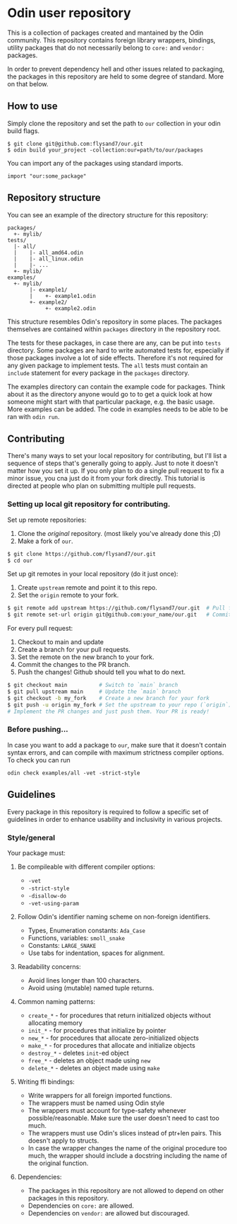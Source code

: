 
# Odin user repository

This is a collection of packages created and mantained by the Odin
community. This repository contains foreign library wrappers, bindings,
utility packages that do not necessarily belong to `core:` and `vendor:`
packages. 

In order to prevent dependency hell and other issues related to packaging,
the packages in this repository are held to some degree of standard. More
on that below.

## How to use

Simply clone the repository and set the path to `our` collection in your
odin build flags.

```
$ git clone git@github.com:flysand7/our.git
$ odin build your_project -collection:our=path/to/our/packages
```

You can import any of the packages using standard imports.

```
import "our:some_package"
```

## Repository structure

You can see an example of the directory structure for this repository:

```
packages/
  +- mylib/
tests/
  |- all/
  |    |- all_amd64.odin
  |    |- all_linux.odin
  |    |- ...
  +- mylib/
examples/
  +- mylib/
       |- example1/
       |    +- example1.odin
       +- example2/
            +- example2.odin
```

This structure resembles Odin's repository in some places. The packages
themselves are contained within `packages` directory in the repository root.

The tests for these packages, in case there are any, can be put into `tests`
directory. Some packages are hard to write automated tests for, especially if
those packages involve a lot of side effects. Therefore it's not required for
any given package to implement tests. The `all` tests must contain an `include`
statement for every package in the `packages` directory.

The examples directory can contain the example code for packages. Think about
it as the directory anyone would go to to get a quick look at how someone might
start with that particular package, e.g. the basic usage. More examples can be
added. The code in examples needs to be able to be ran with `odin run`.

## Contributing

There's many ways to set your local repository for contributing, but I'll list
a sequence of steps that's generally going to apply. Just to note it doesn't
matter how you set it up. If you only plan to do a single pull request to fix
a minor issue, you cna just do it from your fork directly. This tutorial is
directed at people who plan on submitting multiple pull requests.

### Setting up local git repository for contributing.

Set up remote repositories:

1. Clone the *original* repository. (most likely you've already done this ;D)
2. Make a fork of `our`.

```bash
$ git clone https://github.com/flysand7/our.git
$ cd our
```

Set up git remotes in your local repository (do it just once):

1. Create `upstream` remote and point it to this repo.
2. Set the `origin` remote to your fork.

```bash
$ git remote add upstream https://github.com/flysand7/our.git  # Pull from here
$ git remote set-url origin git@github.com:your_name/our.git   # Commit here by default
```

For every pull request:

1. Checkout to main and update
2. Create a branch for your pull requests.
3. Set the remote on the new branch to your fork.
4. Commit the changes to the PR branch.
5. Push the changes! Github should tell you what to do next.

```bash
$ git checkout main          # Switch to `main` branch
$ git pull upstream main     # Update the `main` branch
$ git checkout -b my_fork    # Create a new branch for your fork
$ git push -u origin my_fork # Set the upstream to your repo (`origin`)
# Implement the PR changes and just push them. Your PR is ready!
```

### Before pushing...

In case you want to add a package to `our`, make sure that it doesn't
contain syntax errors, and can compile with maximum strictness
compiler options. To check you can run

```
odin check examples/all -vet -strict-style
```

## Guidelines

Every package in this repository is required to follow a specific
set of guidelines in order to enhance usability and inclusivity in
various projects.

### Style/general

Your package must:

1. Be compileable with different compiler options:
    - `-vet`
    - `-strict-style`
    - `-disallow-do`
    - `-vet-using-param`

2. Follow Odin's identifier naming scheme on non-foreign identifiers.
    - Types, Enumeration constants: `Ada_Case`
    - Functions, variables: `smoll_snake`
    - Constants: `LARGE_SNAKE`
    - Use tabs for indentation, spaces for alignment.

3. Readability concerns:
    - Avoid lines longer than 100 characters.
    - Avoid using (mutable) named tuple returns.

4. Common naming patterns:
    - `create_*`  - for procedures that return initialized objects without
       allocating memory
    - `init_*`    - for procedures that initialize by pointer
    - `new_*`     - for procedures that allocate zero-initialized objects
    - `make_*`    - for procedures that allocate and initialize objects
    - `destroy_*` - deletes `init`-ed object
    - `free_*`    - deletes an object made using `new`
    - `delete_*`  - deletes an object made using `make`

5. Writing ffi bindings:
    - Write wrappers for all foreign imported functions.
    - The wrappers must be named using Odin style
    - The wrappers must account for type-safety whenever
      possible/reasonable. Make sure the user doesn't need to
      cast too much.
    - The wrappers must use Odin's slices instead of ptr+len
      pairs. This doesn't apply to structs.
    - In case the wrapper changes the name of the original
      procedure too much, the wrapper should include a docstring
      including the name of the original function.

6. Dependencies:
    - The packages in this repository are not allowed to depend on
      other packages in this repository.
    - Dependencies on `core:` are allowed.
    - Dependencies on `vendor:` are allowed but discouraged.
